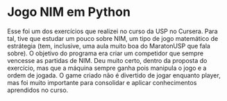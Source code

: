 # Jogo NIM em Python 
Esse foi um dos exercícios que realizei no curso da USP no Cursera. Para tal, tive que estudar um pouco sobre NIM, um tipo de jogo matemático de estrátegia (tem, inclusive, uma aula muito boa do MaratonUSP que fala sobre). O objetivo do programa era criar um competidor que sempre vencesse as partidas de NIM. Deu muito certo, dentro da proposta do exercício, mas que a máquina sempre ganha pois manipula o jogo e a ordem de jogada. O game criado não é divertido de jogar enquanto player, mas foi muito importante para consolidar e aplicar conhecimentos aprendidos no curso.

